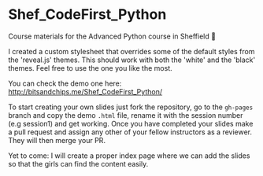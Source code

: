 # Shef_CodeFirst_Python
Course materials for the Advanced Python course in Sheffield 🤖

I created a custom stylesheet that overrides some of the default styles from the 'reveal.js' themes. This should work with both the 'white' and the 'black' themes. Feel free to use the one you like the most.

You can check the demo one here:
http://bitsandchips.me/Shef_CodeFirst_Python/

To start creating your own slides just fork the repository, go to the `gh-pages` branch and copy the demo `.html` file, rename it with the session number (e.g session1) and get working. Once you have completed your slides make a pull request and assign any other of your fellow instructors as a reviewer. They will then merge your PR.

 Yet to come: I will create a proper index page where we can add the slides so that the girls can find the content easily.
